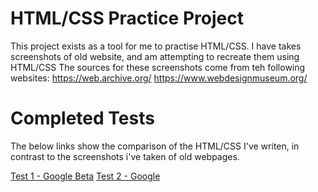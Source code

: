 # HTML/CSS Practice Project

This project exists as a tool for me to practise HTML/CSS. I have takes screenshots of old website, and am attempting to recreate them using HTML/CSS
The sources for these screenshots come from teh following websites: https://web.archive.org/ https://www.webdesignmuseum.org/

# Completed Tests

The below links show the comparison of the HTML/CSS I've writen, in contrast to the screenshots i've taken of old webpages.

[Test 1 - Google Beta](https://bimzy27.github.io/HtmlCssPractice/src/test1.html)
[Test 2 - Google](https://bimzy27.github.io/HtmlCssPractice/src/test2.html)
